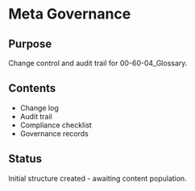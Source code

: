 # Meta Governance

## Purpose
Change control and audit trail for 00-60-04_Glossary.

## Contents
- Change log
- Audit trail
- Compliance checklist
- Governance records

## Status
Initial structure created - awaiting content population.
